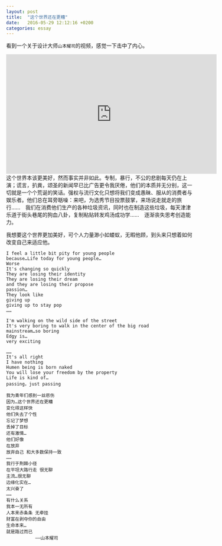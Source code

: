 ```yaml
---
layout: post
title:  "这个世界还在更糟"
date:   2016-05-29 12:12:16 +0200
categories: essay
---
```


看到一个关于设计大师`山本耀司`的视频，感觉一下击中了内心。

<iframe class="video_iframe" width="570" height="323" src="http://player.youku.com/embed/XOTI1NzI3MDY0" data-link="http://v.youku.com/v_show/id_XOTI1NzI3MDY0.html?from=s1.8-1-1.2" frameborder="0" allowfullscreen></iframe>
<br> 
这个世界本该更美好，然而事实并非如此。专制，暴行，不公的悲剧每天仍在上演；谎言，扒粪，颂圣的新闻早已比广告更令我厌倦，他们的本质并无分别，这一切就是一个个荒诞的笑话。强权与流行文化只想将我们变成愚昧、服从的消费者与娱乐者。他们总在耳旁聒噪：来吧，为选秀节目投票鼓掌，来场说走就走的旅行……　我们在消费他们生产的各种垃圾资讯，同时也在制造这些垃圾，每天津津乐道于街头巷尾的狗血八卦，复制粘贴转发鸡汤成功学……　逐渐丧失思考创造能力。

我想要这个世界更加美好，可个人力量渺小如蝼蚁，无暇他顾，到头来只想着如何改变自己来适应他。

~~~
I feel a little bit pity for young people
because…Life today for young people…
Worse
It's changing so quickly
They are losing their identity
They are losing their dream
and they are losing their propose
passion… 
They look like
giving up
giving up to stay pop
……

I'm walking on the wild side of the street
It's very boring to walk in the center of the big road
mainstream…so boring
Edgy is…
very exciting

……
It's all right
I have nothing
Humen being is born naked
You will lose your freedom by the property
Life is kind of…
passing，just passing

我为青年们感到一丝悲伤
因为…这个世界还在更糟
变化得这样快
他们失去了个性
忘记了梦想
丢掉了目标
还有激情…
他们好像
在放弃
放弃自己 和大多数保持一致
……
我行于荆棘小径
在平坦大路行走 很无聊
主流…很无聊
边缘化实在…
太兴奋了
……
有什么关系
我本一无所有
人本来赤条条 无牵挂
财富在剥夺你的自由
生命本来…
就是路过而已
           ——山本耀司
~~~



